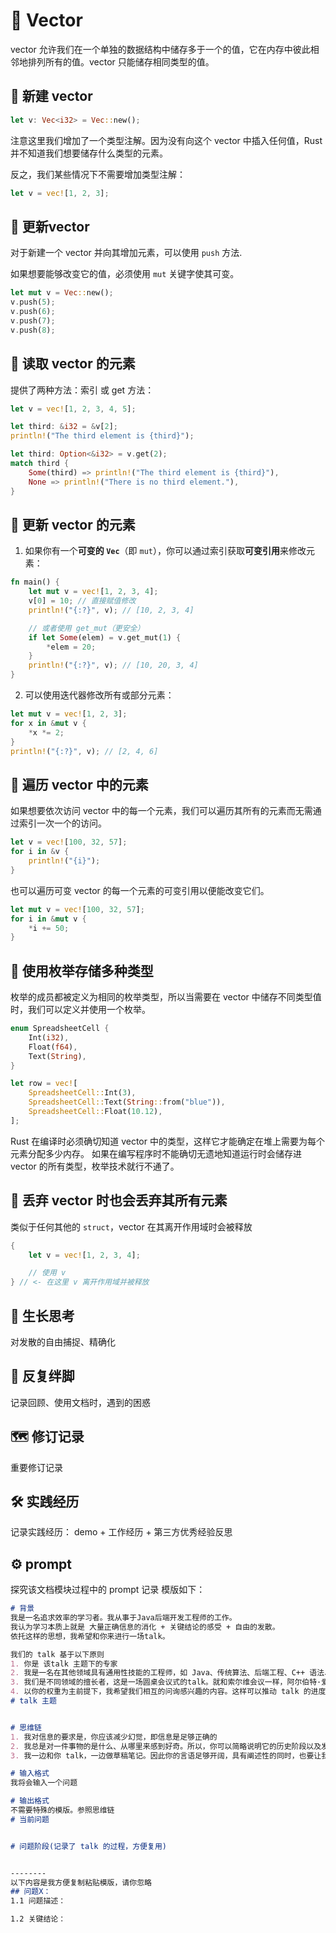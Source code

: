 # 📌 Vector

vector 允许我们在一个单独的数据结构中储存多于一个的值，它在内存中彼此相邻地排列所有的值。vector 只能储存相同类型的值。



## 📄 新建 vector

```rust
let v: Vec<i32> = Vec::new();
```

注意这里我们增加了一个类型注解。因为没有向这个 vector 中插入任何值，Rust 并不知道我们想要储存什么类型的元素。

反之，我们某些情况下不需要增加类型注解：
```rust
let v = vec![1, 2, 3];
```



## 📄 更新vector 

对于新建一个 vector 并向其增加元素，可以使用 `push` 方法.

如果想要能够改变它的值，必须使用 `mut` 关键字使其可变。

```rust
let mut v = Vec::new();
v.push(5);
v.push(6);
v.push(7);
v.push(8);
```



## 📄 读取 vector 的元素

提供了两种方法：索引 或 get 方法：

```rust
let v = vec![1, 2, 3, 4, 5];

let third: &i32 = &v[2];
println!("The third element is {third}");

let third: Option<&i32> = v.get(2);
match third {
    Some(third) => println!("The third element is {third}"),
    None => println!("There is no third element."),
}
```



## 📄 更新 vector 的元素

1. 如果你有一个**可变的 `Vec`**（即 `mut`），你可以通过索引获取**可变引用**来修改元素：

```rust
fn main() {
    let mut v = vec![1, 2, 3, 4];
    v[0] = 10; // 直接赋值修改
    println!("{:?}", v); // [10, 2, 3, 4]

    // 或者使用 get_mut（更安全）
    if let Some(elem) = v.get_mut(1) {
        *elem = 20;
    }
    println!("{:?}", v); // [10, 20, 3, 4]
}
```

2. 可以使用迭代器修改所有或部分元素：

```rust
let mut v = vec![1, 2, 3];
for x in &mut v {
    *x *= 2;
}
println!("{:?}", v); // [2, 4, 6]
```



## 📄 遍历 vector 中的元素

如果想要依次访问 vector 中的每一个元素，我们可以遍历其所有的元素而无需通过索引一次一个的访问。

```rust
let v = vec![100, 32, 57];
for i in &v {
    println!("{i}");
}
```



也可以遍历可变 vector 的每一个元素的可变引用以便能改变它们。

```rust
let mut v = vec![100, 32, 57];
for i in &mut v {
    *i += 50;
}
```



## 📄 使用枚举存储多种类型

枚举的成员都被定义为相同的枚举类型，所以当需要在 vector 中储存不同类型值时，我们可以定义并使用一个枚举。

```rust
enum SpreadsheetCell {
    Int(i32),
    Float(f64),
    Text(String),
}

let row = vec![
    SpreadsheetCell::Int(3),
    SpreadsheetCell::Text(String::from("blue")),
    SpreadsheetCell::Float(10.12),
];
```

Rust 在编译时必须确切知道 vector 中的类型，这样它才能确定在堆上需要为每个元素分配多少内存。
如果在编写程序时不能确切无遗地知道运行时会储存进 vector 的所有类型，枚举技术就行不通了。



## 📄 丢弃 vector 时也会丢弃其所有元素

类似于任何其他的 `struct`，vector 在其离开作用域时会被释放

```rust
{
    let v = vec![1, 2, 3, 4];

    // 使用 v
} // <- 在这里 v 离开作用域并被释放
```



## 🌳 生长思考

对发散的自由捕捉、精确化

## 💭 反复绊脚

记录回顾、使用文档时，遇到的困惑



## 🗺️ 修订记录

重要修订记录

## 🛠️ 实践经历

记录实践经历： demo + 工作经历 + 第三方优秀经验反思



## ⚙️ prompt

探究该文档模块过程中的 prompt 记录
模版如下：

```markdown
# 背景
我是一名追求效率的学习者。我从事于Java后端开发工程师的工作。
我认为学习本质上就是 大量正确信息的消化 + 关键结论的感受 + 自由的发散。
依托这样的思想，我希望和你来进行一场talk。

我们的 talk 基于以下原则
1. 你是 该talk 主题下的专家
2. 我是一名在其他领域具有通用性技能的工程师，如 Java、传统算法、后端工程、C++ 语法、Go 语法等。拥有一定计算机基础的知识。
3. 我们是不同领域的擅长者，这是一场圆桌会议式的talk。就和索尔维会议一样，阿尔伯特·爱因斯坦与尼尔斯·玻尔之间的交流。
4. 以你的权重为主前提下，我希望我们相互的问询感兴趣的内容。这样可以推动 talk 的进度。
# talk 主题


# 思维链
1. 我对信息的要求是，你应该减少幻觉，即信息是足够正确的
2. 我总是对一件事物的是什么、从哪里来感到好奇。所以，你可以简略说明它的历史阶段以及发展哲学
3. 我一边和你 talk，一边做草稿笔记。因此你的言语足够开阔，具有阐述性的同时，也要让我容易从中记录归纳总结。但是请你不要直接给我总结笔记，因为我希望可以主动消化。

# 输入格式
我将会输入一个问题

# 输出格式
不需要特殊的模版。参照思维链
# 当前问题


# 问题阶段(记录了 talk 的过程，方便复用)


--------
以下内容是我方便复制粘贴模版，请你忽略
## 问题X：
1.1 问题描述：

1.2 关键结论：
```



